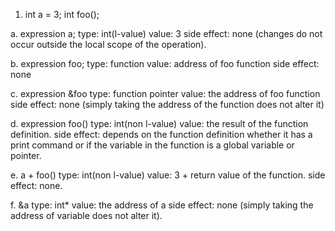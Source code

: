1. int a = 3;
   int foo();

a. expression a;
type: int(l-value)
value: 3
side effect: none (changes do not occur outside the local scope of the operation).

b. expression foo;
type: function
value: address of foo function
side effect: none

c. expression &foo
type: function pointer
value: the address of foo function
side effect: none (simply taking the address of the function does not alter it)

d. expression foo()
type: int(non l-value)
value: the result of the function definition.
side effect: depends on the function definition whether it has a print command or if the variable in the function is a global variable or pointer. 

e. a + foo()
type: int(non l-value)
value: 3 + return value of the function.
side effect: none.

f. &a
type: int*
value: the address of a
side effect: none (simply taking the address of variable does not alter it).
